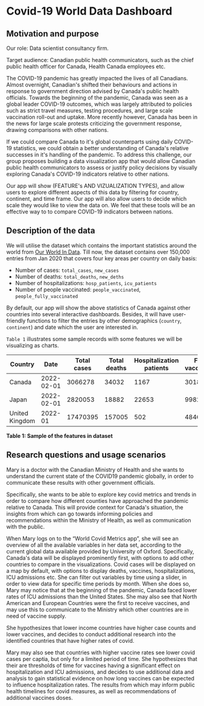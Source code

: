 # Covid-19 World Data Dashboard

## Motivation and purpose

Our role: Data scientist consultancy firm.

Target audience: Canadian public health communicators, such as the chief public health officer for Canada, Health Canada employees etc.

The COVID-19 pandemic has greatly impacted the lives of all Canadians. Almost overnight, Canadian's shifted their behaviours and actions in response to government direction advised by Canada's public health officials. Towards the beginning of the pandemic, Canada was seen as a global leader COVID-19 outcomes, which was largely attributed to policies such as strict travel measures, testing procedures, and large scale vaccination roll-out and uptake. More recently however, Canada has been in the news for large scale protests criticizing the government response, drawing comparisons with other nations. 

If we could compare Canada to it's global counterparts using daily COVID-19 statistics, we could obtain a better understanding of Canada's relative successes in it's handling of the pandemic. To address this challenge, our group proposes building a data visualization app that would allow Canadian public health communicators to assess or justify policy decisions by visually exploring Canada's COVID-19 indicators relative to other nations.
 
Our app will show (FEATURE's AND VIZUALIZATION TYPES), and allow users to explore different aspects of this data by filtering for country, continent, and time frame. Our app will also allow users to decide which scale they would like to view the data on. We feel that these tools will be an effective way to to compare COVID-19 indicators between nations.


## Description of the data

We will utilise the dataset which contains the important statistics around the world from [Our World In Data](https://ourworldindata.org/coronavirus). Till now, the dataset contains over 150,000 entries from Jan 2020 that covers four key areas per country on daily basis:

- Number of cases: `total_cases`, `new_cases`
- Number of deaths: `total_deaths`, `new_deths`
- Number of hospitalizations: `hosp_patients`, `icu_patients`
- Number of people vaccinated: `people_vaccinated`, `people_fully_vaccinated`

By default, our app will show the above statistics of Canada against other countries into several interactive dashboards. Besides, it will have user-friendly functions to filter the entries by other demographics  (`country`, `continent`) and date which the user are interested in.

`Table 1` illustrates some sample records with some features we will be visualizing as charts.

|Country|Date|Total cases|Total deaths|Hospitalization patients|Fully vaccinated|
|-------|----|-----------|------------|------------------|----------------|
|Canada|2022-02-01|3066278|34032|1167|30182561|
|Japan|2022-02-01|2820053|18882|22653|99824114|
|United Kingdom|2022-01|17470395|157005|502|48467140|

**Table 1: Sample of the features in dataset**

## Research questions and usage scenarios

Mary is a doctor with the Canadian Ministry of Health and she wants to understand the current state of the COVID19 pandemic globally, in order to communicate these results with other government officials.

Specifically, she wants to be able to explore key covid metrics and trends in order to compare how different counties have approached the pandemic relative to Canada. This will provide context for Canada's situation, the insights from which can go towards informing policies and recommendations within the Ministry of Health, as well as communication with the public.

When Mary logs on to the “World Covid Metrics app”, she will see an overview of all the available variables in her data set, according to the current global data available provided by University of Oxford. Specifically, Canada's data will be displayed prominently first, with options to add other countries to compare in the visualizations. Covid cases will be displayed on a map by default, with options to display deaths, vaccines, hospitalizations, ICU admissions etc. She can filter out variables by time using a slider, in order to view data for specific time periods by month. When she does so, Mary may notice that at the beginning of the pandemic, Canada faced lower rates of ICU admissions than the United States. She may also see that North American and European Countries were the first to receive vaccines, and may use this to communicate to the Ministry which other countries are in need of vaccine supply. 

She hypothesizes that lower income countries have higher case counts and lower vaccines, and decides to conduct additional research into the identified countries that have higher rates of covid.

Mary may also see that countries with higher vaccine rates see lower covid cases per captia, but only for a limited period of time. She hypothesizes that their are thresholds of time for vaccines having a significant effect on hospitalization and ICU admissions, and decides to use additional data and analysis to gain statistical evidence on how long vaccines can be expected to influence hospitalization rates. The results from which may inform public health timelines for covid measures, as well as recommendations of additional vaccines doses.


